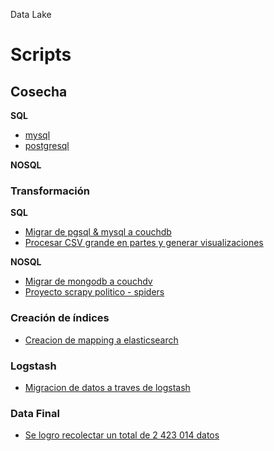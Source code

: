 Data Lake



# Scripts

## Cosecha
**SQL**
- [mysql](sql/notebooks/mysql.ipynb)
- [postgresql](sql/notebooks/postgresql.ipynb)

**NOSQL**

### Transformación
**SQL**
- [Migrar de pgsql & mysql a couchdb](sql/notebooks/couchdb.ipynb)
- [Procesar CSV grande en partes y generar visualizaciones](sql/politica.ipynb)

**NOSQL**
- [Migrar de mongodb a couchdv](mongo2couch2.py)
- [Proyecto scrapy politico - spiders](politico/politico/spiders/politico_spiders.py)

### Creación de índices
- [Creacion de mapping a elasticsearch](config/mapping.json)

### Logstash
- [Migracion de datos a traves de logstash](nosql/config/couchdb.conf)

### Data Final

- [Se logro recolectar un total de 2 423 014 datos ](Documents/data.txt)

